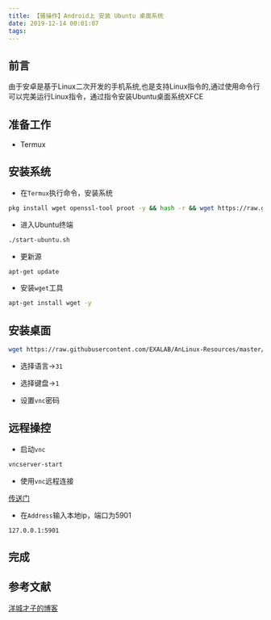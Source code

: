 ```yaml
---
title: 【骚操作】Android上 安装 Ubuntu 桌面系统
date: 2019-12-14 00:01:07
tags:
---
```


## 前言

由于安卓是基于Linux二次开发的手机系统,也是支持Linux指令的,通过使用命令行可以完美运行Linux指令，通过指令安装Ubuntu桌面系统XFCE

<!-- more -->

## 准备工作

- Termux

## 安装系统

- 在`Termux`执行命令，安装系统

``` bash
pkg install wget openssl-tool proot -y && hash -r && wget https://raw.githubusercontent.com/EXALAB/AnLinux-Resources/master/Scripts/Installer/Ubuntu/ubuntu.sh && bash ubuntu.sh
```

- 进入Ubuntu终端

``` bash
./start-ubuntu.sh
```

- 更新源

``` bash
apt-get update
```

- 安装`wget`工具

``` bash
apt-get install wget -y
```

## 安装桌面

``` bash
wget https://raw.githubusercontent.com/EXALAB/AnLinux-Resources/master/Scripts/DesktopEnvironment/Apt/Xfce4/de-apt-xfce4.sh && bash de-apt-xfce4.sh
```

- 选择语言->`31`

- 选择键盘->`1`

- 设置`vnc`密码

## 远程操控

- 启动`vnc`

``` bash
vncserver-start
```

- 使用`vnc`远程连接

[传送门](https://feiju12138.github.io/2019/12/13/VNC学习笔记/#Android-远程连接-MacOS)

- 在`Address`输入本地ip，端口为5901

`127.0.0.1:5901`

## 完成

## 参考文献

[洋城才子的博客](https://blog.yangchengcaizi.cn/atmx/)

